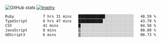 ![GitHub stats](https://github-readme-stats.vercel.app/api?username=ksk001100&show_icons=true&theme=tokyonight)
[![trophy](https://github-profile-trophy.vercel.app/?username=ksk001100&theme=onedark)](https://github.com/ryo-ma/github-profile-trophy)

<!--START_SECTION:waka-->

```txt
Ruby             7 hrs 31 mins   ████████████░░░░░░░░░░░░░   48.59 %
TypeScript       6 hrs 47 mins   ███████████░░░░░░░░░░░░░░   43.79 %
CSV              41 mins         █░░░░░░░░░░░░░░░░░░░░░░░░   04.50 %
JavaScript       8 mins          ▒░░░░░░░░░░░░░░░░░░░░░░░░   00.89 %
GDScript3        6 mins          ▒░░░░░░░░░░░░░░░░░░░░░░░░   00.73 %
```

<!--END_SECTION:waka-->
